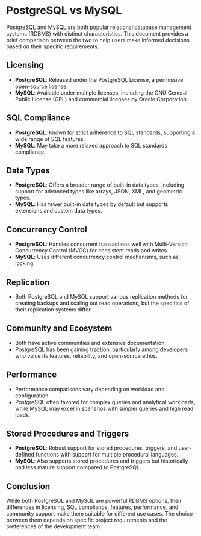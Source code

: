# PostgreSQL vs MySQL

PostgreSQL and MySQL are both popular relational database management systems (RDBMS) with distinct characteristics. This document provides a brief comparison between the two to help users make informed decisions based on their specific requirements.

## Licensing

- **PostgreSQL**: Released under the PostgreSQL License, a permissive open-source license.
- **MySQL**: Available under multiple licenses, including the GNU General Public License (GPL) and commercial licenses by Oracle Corporation.

## SQL Compliance

- **PostgreSQL**: Known for strict adherence to SQL standards, supporting a wide range of SQL features.
- **MySQL**: May take a more relaxed approach to SQL standards compliance.

## Data Types

- **PostgreSQL**: Offers a broader range of built-in data types, including support for advanced types like arrays, JSON, XML, and geometric types.
- **MySQL**: Has fewer built-in data types by default but supports extensions and custom data types.

## Concurrency Control

- **PostgreSQL**: Handles concurrent transactions well with Multi-Version Concurrency Control (MVCC) for consistent reads and writes.
- **MySQL**: Uses different concurrency control mechanisms, such as locking.

## Replication

- Both PostgreSQL and MySQL support various replication methods for creating backups and scaling out read operations, but the specifics of their replication systems differ.

## Community and Ecosystem

- Both have active communities and extensive documentation.
- PostgreSQL has been gaining traction, particularly among developers who value its features, reliability, and open-source ethos.

## Performance

- Performance comparisons vary depending on workload and configuration.
- PostgreSQL often favored for complex queries and analytical workloads, while MySQL may excel in scenarios with simpler queries and high read loads.

## Stored Procedures and Triggers

- **PostgreSQL**: Robust support for stored procedures, triggers, and user-defined functions with support for multiple procedural languages.
- **MySQL**: Also supports stored procedures and triggers but historically had less mature support compared to PostgreSQL.

## Conclusion

While both PostgreSQL and MySQL are powerful RDBMS options, their differences in licensing, SQL compliance, features, performance, and community support make them suitable for different use cases. The choice between them depends on specific project requirements and the preferences of the development team.

